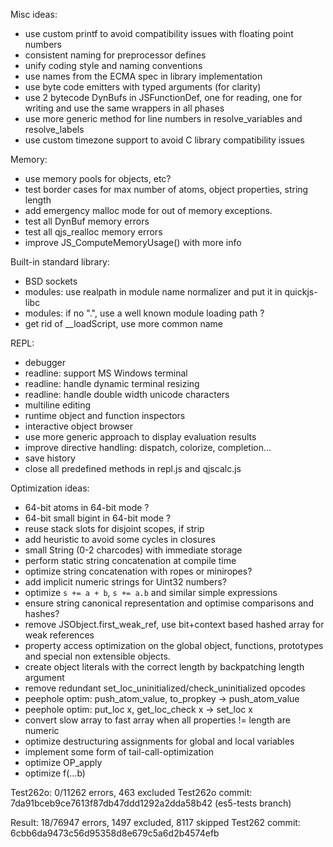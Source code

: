 Misc ideas:
- use custom printf to avoid compatibility issues with floating point numbers
- consistent naming for preprocessor defines
- unify coding style and naming conventions
- use names from the ECMA spec in library implementation
- use byte code emitters with typed arguments (for clarity)
- use 2 bytecode DynBufs in JSFunctionDef, one for reading, one for writing
  and use the same wrappers in all phases
- use more generic method for line numbers in resolve_variables and resolve_labels
- use custom timezone support to avoid C library compatibility issues

Memory:
- use memory pools for objects, etc?
- test border cases for max number of atoms, object properties, string length
- add emergency malloc mode for out of memory exceptions.
- test all DynBuf memory errors
- test all qjs_realloc memory errors
- improve JS_ComputeMemoryUsage() with more info

Built-in standard library:
- BSD sockets
- modules: use realpath in module name normalizer and put it in quickjs-libc
- modules: if no ".", use a well known module loading path ?
- get rid of __loadScript, use more common name

REPL:
- debugger
- readline: support MS Windows terminal
- readline: handle dynamic terminal resizing
- readline: handle double width unicode characters
- multiline editing
- runtime object and function inspectors
- interactive object browser
- use more generic approach to display evaluation results
- improve directive handling: dispatch, colorize, completion...
- save history
- close all predefined methods in repl.js and qjscalc.js

Optimization ideas:
- 64-bit atoms in 64-bit mode ?
- 64-bit small bigint in 64-bit mode ?
- reuse stack slots for disjoint scopes, if strip
- add heuristic to avoid some cycles in closures
- small String (0-2 charcodes) with immediate storage
- perform static string concatenation at compile time
- optimize string concatenation with ropes or miniropes?
- add implicit numeric strings for Uint32 numbers?
- optimize `s += a + b`, `s += a.b` and similar simple expressions
- ensure string canonical representation and optimise comparisons and hashes?
- remove JSObject.first_weak_ref, use bit+context based hashed array for weak references
- property access optimization on the global object, functions,
  prototypes and special non extensible objects.
- create object literals with the correct length by backpatching length argument
- remove redundant set_loc_uninitialized/check_uninitialized opcodes
- peephole optim: push_atom_value, to_propkey -> push_atom_value
- peephole optim: put_loc x, get_loc_check x -> set_loc x
- convert slow array to fast array when all properties != length are numeric
- optimize destructuring assignments for global and local variables
- implement some form of tail-call-optimization
- optimize OP_apply
- optimize f(...b)

Test262o:   0/11262 errors, 463 excluded
Test262o commit: 7da91bceb9ce7613f87db47ddd1292a2dda58b42 (es5-tests branch)

Result: 18/76947 errors, 1497 excluded, 8117 skipped
Test262 commit: 6cbb6da9473c56d95358d8e679c5a6d2b4574efb
